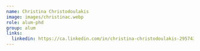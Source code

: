 ```yaml
---
name: Christina Christodoulakis
image: images/christinac.webp
role: alum-phd
group: alum
links:
  linkedin: https://ca.linkedin.com/in/christina-christodoulakis-29574329
---
```

